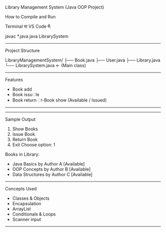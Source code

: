 Library Management System (Java OOP Project)

How to Compile and Run

Terminal या VS Code में:


javac *.java
java LibrarySystem

---

Project Structure


LibraryManagementSystem/
├── Book.java
├── User.java
├── Library.java
└── LibrarySystem.java   ← (Main class)


---

Features

- Book add
- Book issuाe
- Book return
 ा-Book show (Available / Issued)

---





---

Sample Output


1. Show Books
2. Issue Book
3. Return Book
4. Exit
Choose option: 1

Books in Library:
- Java Basics by Author A [Available]
- OOP Concepts by Author B [Available]
- Data Structures by Author C [Available]


---


 Concepts Used

- Classes & Objects
- Encapsulation
- ArrayList
- Conditionals & Loops
- Scanner input

---


